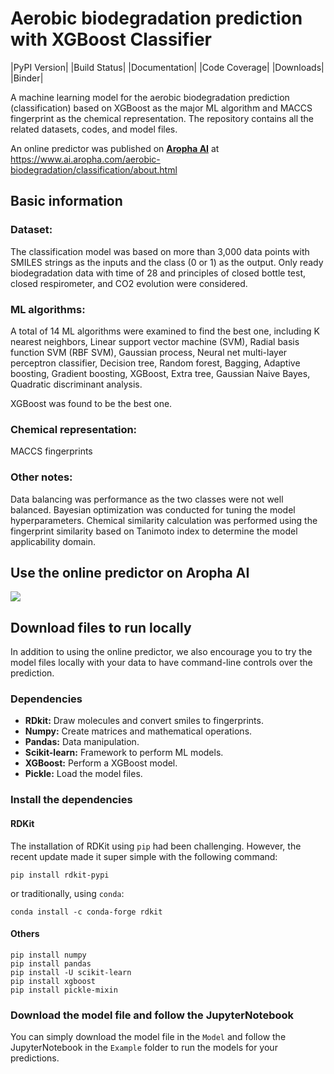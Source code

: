 # Aerobic biodegradation prediction with XGBoost Classifier

|PyPI Version| |Build Status| |Documentation| |Code Coverage| |Downloads| |Binder|

A machine learning model for the aerobic biodegradation prediction (classification) based on XGBoost as the major ML algorithm and MACCS fingerprint as the chemical representation. The repository contains all the related datasets, codes, and model files.

An online predictor was published on [**Aropha AI**](https://www.ai.aropha.com/) at https://www.ai.aropha.com/aerobic-biodegradation/classification/about.html


## Basic information
### Dataset:
The classification model was based on more than 3,000 data points with SMILES strings as the inputs and the class (0 or 1) as the output. Only ready biodegradation data with time of 28 and principles of closed bottle test, closed respirometer, and CO2 evolution were considered.

### ML algorithms:
A total of 14 ML algorithms were examined to find the best one, including K nearest neighbors, Linear support vector machine (SVM), Radial basis function SVM (RBF SVM), Gaussian process, Neural net multi-layer perceptron classifier, Decision tree, Random forest, Bagging, Adaptive boosting, Gradient boosting, XGBoost, Extra tree, Gaussian Naive Bayes, Quadratic discriminant analysis.

XGBoost was found to be the best one.

### Chemical representation:
MACCS fingerprints

### Other notes:
Data balancing was performance as the two classes were not well balanced. Bayesian optimization was conducted for tuning the model hyperparameters. Chemical similarity calculation was performed using the fingerprint similarity based on Tanimoto index to determine the model applicability domain.

## Use the online predictor on Aropha AI
<img src="/doc/presentation_pysirc.gif?raw=true" align="center">

## Download files to run locally
In addition to using the online predictor, we also encourage you to try the model files locally with your data to have command-line controls over the prediction.
### Dependencies
<ul>
<li><b>RDkit:</b> Draw molecules and convert smiles to fingerprints.</li>
<li><b>Numpy:</b> Create matrices and mathematical operations.</li>
<li><b>Pandas:</b> Data manipulation.</li>
<li><b>Scikit-learn:</b> Framework to perform ML models.</li>
<li><b>XGBoost:</b> Perform a XGBoost model.</li>
<li><b>Pickle:</b> Load the model files.</li>
</ul>

### Install the dependencies
#### RDKit
The installation of RDKit using `pip` had been challenging. However, the recent update made it super simple with the following command:
```
pip install rdkit-pypi
```
or traditionally, using `conda`: 
```
conda install -c conda-forge rdkit
```
#### Others
```
pip install numpy
pip install pandas
pip install -U scikit-learn
pip install xgboost
pip install pickle-mixin
```

### Download the model file and follow the JupyterNotebook
You can simply download the model file in the `Model` and follow the JupyterNotebook in the `Example` folder to run the models for your predictions. 

